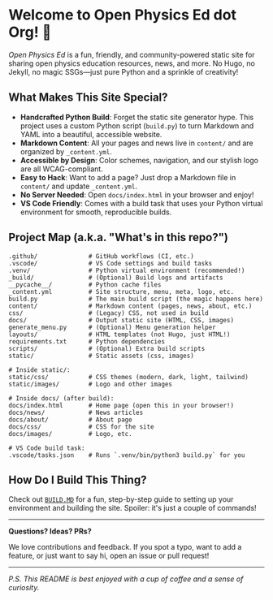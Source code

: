 
# Welcome to Open Physics Ed dot Org! 🚀

*Open Physics Ed* is a fun, friendly, and community-powered static site for sharing open physics education resources, news, and more. No Hugo, no Jekyll, no magic SSGs—just pure Python and a sprinkle of creativity!

## What Makes This Site Special?

- **Handcrafted Python Build**: Forget the static site generator hype. This project uses a custom Python script (`build.py`) to turn Markdown and YAML into a beautiful, accessible website.
- **Markdown Content**: All your pages and news live in `content/` and are organized by `_content.yml`.
- **Accessible by Design**: Color schemes, navigation, and our stylish logo are all WCAG-compliant.
- **Easy to Hack**: Want to add a page? Just drop a Markdown file in `content/` and update `_content.yml`.
- **No Server Needed**: Open `docs/index.html` in your browser and enjoy!
- **VS Code Friendly**: Comes with a build task that uses your Python virtual environment for smooth, reproducible builds.

## Project Map (a.k.a. "What's in this repo?")

```
.github/              # GitHub workflows (CI, etc.)
.vscode/              # VS Code settings and build tasks
.venv/                # Python virtual environment (recommended!)
_build/               # (Optional) Build logs and artifacts
__pycache__/          # Python cache files
_content.yml          # Site structure, menu, meta, logo, etc.
build.py              # The main build script (the magic happens here)
content/              # Markdown content (pages, news, about, etc.)
css/                  # (Legacy) CSS, not used in build
docs/                 # Output static site (HTML, CSS, images)
generate_menu.py      # (Optional) Menu generation helper
layouts/              # HTML templates (not Hugo, just HTML!)
requirements.txt      # Python dependencies
scripts/              # (Optional) Extra build scripts
static/               # Static assets (css, images)

# Inside static/:
static/css/           # CSS themes (modern, dark, light, tailwind)
static/images/        # Logo and other images

# Inside docs/ (after build):
docs/index.html       # Home page (open this in your browser!)
docs/news/            # News articles
docs/about/           # About page
docs/css/             # CSS for the site
docs/images/          # Logo, etc.

# VS Code build task:
.vscode/tasks.json    # Runs `.venv/bin/python3 build.py` for you
```

## How Do I Build This Thing?

Check out [`BUILD.MD`](BUILD.MD) for a fun, step-by-step guide to setting up your environment and building the site. Spoiler: it's just a couple of commands!

---

**Questions? Ideas? PRs?**

We love contributions and feedback. If you spot a typo, want to add a feature, or just want to say hi, open an issue or pull request!

---

*P.S. This README is best enjoyed with a cup of coffee and a sense of curiosity.*
